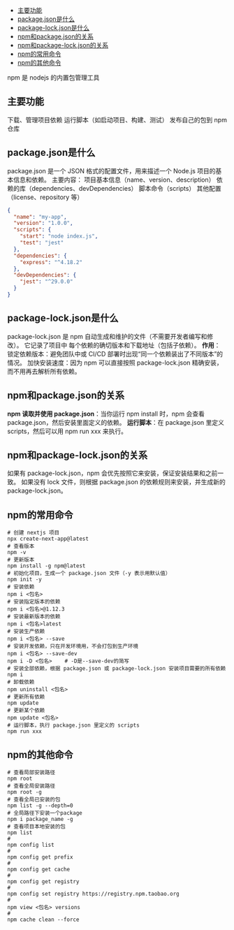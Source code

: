 - [主要功能](#主要功能)
- [package.json是什么](#package.json是什么)
- [package-lock.json是什么](#package-lock.json是什么)
- [npm和package.json的关系](#npm和package.json的关系)
- [npm和package-lock.json的关系](#npm和package-lock.json的关系)
- [npm的常用命令](#npm的常用命令)
- [npm的其他命令](#npm的其他命令)

npm 是 nodejs 的内置包管理工具
## 主要功能
下载、管理项目依赖
运行脚本（如启动项目、构建、测试）
发布自己的包到 npm 仓库
## package.json是什么
package.json 是一个 JSON 格式的配置文件，用来描述一个 Node.js 项目的基本信息和依赖。
主要内容：
项目基本信息（name、version、description）
依赖的库（dependencies、devDependencies）
脚本命令（scripts）
其他配置（license、repository 等）
```json
{
  "name": "my-app",
  "version": "1.0.0",
  "scripts": {
    "start": "node index.js",
    "test": "jest"
  },
  "dependencies": {
    "express": "^4.18.2"
  },
  "devDependencies": {
    "jest": "^29.0.0"
  }
}

```
## package-lock.json是什么
package-lock.json 是 npm 自动生成和维护的文件（不需要开发者编写和修改）。
它记录了项目中 每个依赖的确切版本和下载地址（包括子依赖）。
**作用**：
锁定依赖版本：避免团队中或 CI/CD 部署时出现“同一个依赖装出了不同版本”的情况。
加快安装速度：因为 npm 可以直接按照 package-lock.json 精确安装，而不用再去解析所有依赖。
## npm和package.json的关系
**npm 读取并使用 package.json**：当你运行 npm install 时，npm 会查看 package.json，然后安装里面定义的依赖。
**运行脚本**：在 package.json 里定义 scripts，然后可以用 npm run xxx 来执行。
## npm和package-lock.json的关系
如果有 package-lock.json，npm 会优先按照它来安装，保证安装结果和之前一致。
如果没有 lock 文件，则根据 package.json 的依赖规则来安装，并生成新的 package-lock.json。
## npm的常用命令
```shell
# 创建 nextjs 项目
npx create-next-app@latest
# 查看版本
npm -v
# 更新版本
npm install -g npm@latest
# 初始化项目，生成一个 package.json 文件（-y 表示用默认值）
npm init -y
# 安装依赖
npm i <包名>
# 安装指定版本的依赖
npm i <包名>@1.12.3
# 安装最新版本的依赖
npm i <包名>latest
# 安装生产依赖
npm i <包名> --save
# 安装开发依赖，只在开发环境用，不会打包到生产环境
npm i <包名> --save-dev
npm i -D <包名>    # -D是--save-dev的简写
# 安装全部依赖，根据 package.json 或 package-lock.json 安装项目需要的所有依赖
npm i
# 卸载依赖
npm uninstall <包名>
# 更新所有依赖
npm update
# 更新某个依赖
npm update <包名>
# 运行脚本，执行 package.json 里定义的 scripts
npm run xxx
```
## npm的其他命令
```shell
# 查看局部安装路径
npm root
# 查看全局安装路径
npm root -g
# 查看全局已安装的包
npm list -g --depth=0
# 全局路径下安装一个package
npm i package_name -g
# 查看项目本地安装的包
npm list
# 
npm config list
# 
npm config get prefix
#
npm config get cache
#
npm config get registry
#
npm config set registry https://registry.npm.taobao.org
#
npm view <包名> versions
#
npm cache clean --force
```
